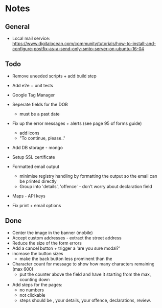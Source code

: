 # Notes
## General
* Local mail service: https://www.digitalocean.com/community/tutorials/how-to-install-and-configure-postfix-as-a-send-only-smtp-server-on-ubuntu-16-04

## Todo
* Remove uneeded scripts + add build step
* Add e2e + unit tests
* Google Tag Manager
* Seperate fields for the DOB
  - must be a past date

* Fix up the error messages + alerts (see page 95 of forms guide)
  - add icons
  - "To continue, please.."  

* Add DB storage - mongo
* Setup SSL certificate
* Formatted email output
  - minimise registry handling by formatting the output so the email can be printed directly
  - Group into 'details', 'offence' - don't worry about declaration field
* Maps - API keys
* Fix print + email options

## Done
* Center the image in the banner (mobile)
* Accept custom addresses - extract the street address
* Reduce the size of the form errors
* Add a cancel button + trigger a 'are you sure modal?'
* increase the button sizes
  - make the back button less prominent than the
* Character count for message to show how many characters remaining (max 600)
  - put the counter above the field and have it starting from the max, counting down  
* Add steps for the pages:
  - no numbers
  - not clickable
  - steps should be , your details, your offence, declarations, review.  
